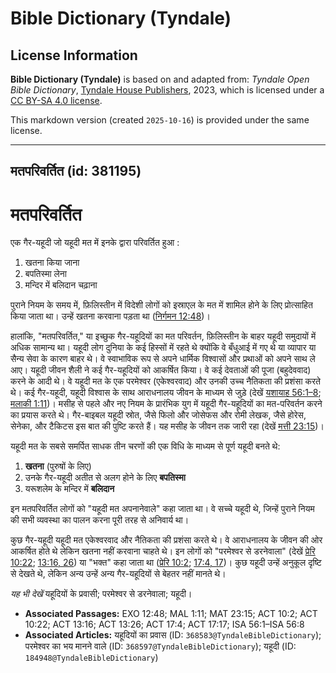 # Bible Dictionary (Tyndale)

## License Information

**Bible Dictionary (Tyndale)** is based on and adapted from: _Tyndale Open Bible Dictionary_, [Tyndale House Publishers](https://tyndaleopenresources.com/), 2023, which is licensed under a [CC BY-SA 4.0 license](https://creativecommons.org/licenses/by-sa/4.0/legalcode.en).

This markdown version (created `2025-10-16`) is provided under the same license.



--------------------------------

## मतपरिवर्तित (id: 381195)

मतपरिवर्तित
===========

एक गैर\-यहूदी जो यहूदी मत में इनके द्वारा परिवर्तित हुआ :

1. खतना किया जाना
2. बपतिस्मा लेना
3. मन्दिर में बलिदान चढ़ाना

पुराने नियम के समय में, फ़िलिस्तीन में विदेशी लोगों को इस्राएल के मत में शामिल होने के लिए प्रोत्साहित किया जाता था। उन्हें खतना करवाना पड़ता था ([निर्गमन 12:48](https://ref.ly/Exod12:48))।

हालांकि, "मतपरिवर्तित," या इच्छुक गैर\-यहूदियों का मत परिवर्तन, फ़िलिस्तीन के बाहर यहूदी समुदायों में अधिक सामान्य था। यहूदी लोग दुनिया के कई हिस्सों में रहते थे क्योंकि वे बँधुआई में गए थे या व्यापार या सैन्य सेवा के कारण बाहर थे। वे स्वाभाविक रूप से अपने धार्मिक विश्वासों और प्रथाओं को अपने साथ ले आए। यहूदी जीवन शैली ने कई गैर\-यहूदियों को आकर्षित किया। वे कई देवताओं की पूजा (बहुदेववाद) करने के आदी थे। वे यहूदी मत के एक परमेश्वर (एकेश्वरवाद) और उनकी उच्च नैतिकता की प्रशंसा करते थे। कई गैर\-यहूदी, यहूदी विश्वास के साथ आराधनालय जीवन के माध्यम से जुड़े (देखें [यशायाह 56:1–8](https://ref.ly/Isa56:1-Isa56:8); [मलाकी 1:11](https://ref.ly/Mal1:11))। मसीह से पहले और नए नियम के प्रारंभिक युग में यहूदी गैर\-यहूदियों का मत\-परिवर्तन करने का प्रयास करते थे। गैर\-बाइबल यहूदी स्रोत, जैसे फिलो और जोसेफस और रोमी लेखक, जैसे होरेस, सेनेका, और टैकिटस इस बात की पुष्टि करते हैं। यह मसीह के जीवन तक जारी रहा (देखें [मत्ती 23:15](https://ref.ly/Matt23:15))।

यहूदी मत के सबसे समर्पित साधक तीन चरणों की एक विधि के माध्यम से पूर्ण यहूदी बनते थे:

1. **खतना** (पुरुषों के लिए)
2. उनके गैर\-यहूदी अतीत से अलग होने के लिए **बपतिस्मा**
3. यरूशलेम के मन्दिर में **बलिदान**

इन मतपरिवर्तित लोगों को "यहूदी मत अपनानेवाले" कहा जाता था। वे सच्चे यहूदी थे, जिन्हें पुराने नियम की सभी व्यवस्था का पालन करना पूरी तरह से अनिवार्य था।

कुछ गैर\-यहूदी यहूदी मत एकेश्वरवाद और नैतिकता की प्रशंसा करते थे। वे आराधनालय के जीवन की ओर आकर्षित होते थे लेकिन खतना नहीं करवाना चाहते थे। इन लोगों को "परमेश्वर से डरनेवाला" (देखें [प्रेरि 10:22](https://ref.ly/Acts10:22); [13:16, 26](https://ref.ly/Acts13:16)) या "भक्त" कहा जाता था ([प्रेरि 10:2](https://ref.ly/Acts10:2); [17:4, 17](https://ref.ly/Acts17:4))। कुछ यहूदी उन्हें अनुकूल दृष्टि से देखते थे, लेकिन अन्य उन्हें अन्य गैर\-यहूदियों से बेहतर नहीं मानते थे।

*यह भी देखें* यहूदियों के प्रवासी; परमेश्वर से डरनेवाला; यहूदी।

* **Associated Passages:** EXO 12:48; MAL 1:11; MAT 23:15; ACT 10:2; ACT 10:22; ACT 13:16; ACT 13:26; ACT 17:4; ACT 17:17; ISA 56:1–ISA 56:8
* **Associated Articles:** यहूदियों का प्रवास (ID: `368583@TyndaleBibleDictionary`); परमेश्वर का भय मानने वाले (ID: `368597@TyndaleBibleDictionary`); यहूदी (ID: `184948@TyndaleBibleDictionary`)

